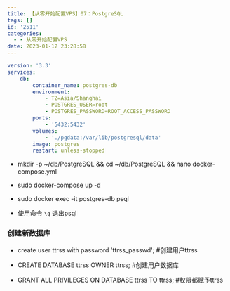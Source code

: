 ```yaml
---
title: 【从零开始配置VPS】07：PostgreSQL
tags: []
id: '2511'
categories:
  - - 从零开始配置VPS
date: 2023-01-12 23:28:58
---
```


```yml
version: '3.3'
services:
    db:
        container_name: postgres-db
        environment:
            - TZ=Asia/Shanghai
            - POSTGRES_USER=root
            - POSTGRES_PASSWORD=ROOT_ACCESS_PASSWORD
        ports:
            - '5432:5432'
        volumes:
            - './pgdata:/var/lib/postgresql/data'
        image: postgres
        restart: unless-stopped
```

*   mkdir -p ~/db/PostgreSQL && cd ~/db/PostgreSQL && nano docker-compose.yml

*   sudo docker-compose up -d

*   sudo docker exec -it postgres-db psql

*   使用命令 `\q` 退出psql

### 创建新数据库

*   create user ttrss with password 'ttrss\_passwd'; #创建用户ttrss

*   CREATE DATABASE ttrss OWNER ttrss; #创建用户数据库

*   GRANT ALL PRIVILEGES ON DATABASE ttrss TO ttrss; #权限都赋予ttrss